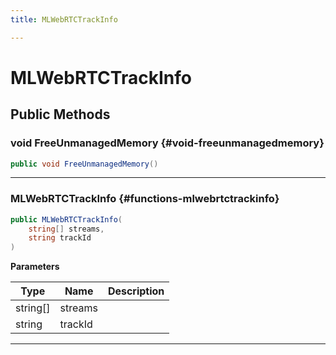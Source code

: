 ```yaml
---
title: MLWebRTCTrackInfo

---
```


# MLWebRTCTrackInfo










## Public Methods

### void FreeUnmanagedMemory {#void-freeunmanagedmemory}

```csharp
public void FreeUnmanagedMemory()
```






-----------

###  MLWebRTCTrackInfo {#functions-mlwebrtctrackinfo}

```csharp
public MLWebRTCTrackInfo(
    string[] streams,
    string trackId
)
```


**Parameters**

| Type | Name  | Description  | 
|--|--|--|
| string[] |streams||
| string |trackId||






-----------

